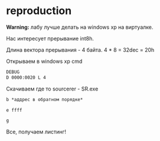 # reproduction

**Warning:** лабу лучше делать на windows xp на виртуалке.

Нас интересует прерывание int8h.

Длина вектора прерывания - 4 байта. 4 * 8 = 32dec = 20h

Открываем в windows xp cmd
```cmd
DEBUG
D 0000:0020 L 4
```

Скачиваем где то sourcerer - SR.exe

```cmd
b *аддрес в обратном порядке*
```

```cmd
e ffff
```

```cmd
g
```

Все, получаем листинг!